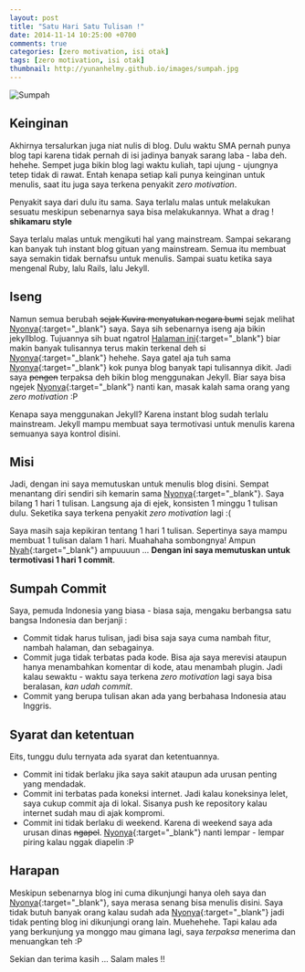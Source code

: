 ```yaml
---
layout: post
title: "Satu Hari Satu Tulisan !"
date: 2014-11-14 10:25:00 +0700
comments: true
categories: [zero motivation, isi otak]
tags: [zero motivation, isi otak]
thumbnail: http://yunanhelmy.github.io/images/sumpah.jpg
---
```

![Sumpah](http://yunanhelmy.github.io/images/sumpah.jpg)

## Keinginan

Akhirnya tersalurkan juga niat nulis di blog. Dulu waktu SMA pernah punya blog tapi karena tidak pernah di isi jadinya banyak sarang laba - laba deh. hehehe. Sempet juga bikin blog lagi waktu kuliah, tapi ujung - ujungnya tetep tidak di rawat. Entah kenapa setiap kali punya keinginan untuk menulis, saat itu juga saya terkena penyakit *zero motivation*.

Penyakit saya dari dulu itu sama. Saya terlalu malas untuk melakukan sesuatu meskipun sebenarnya saya bisa melakukannya. What a drag ! **shikamaru style** 

Saya terlalu malas untuk mengikuti hal yang mainstream. Sampai sekarang kan banyak tuh instant blog gituan yang mainstream. Semua itu membuat saya semakin tidak bernafsu untuk menulis. Sampai suatu ketika saya mengenal Ruby, lalu Rails, lalu Jekyll.

## Iseng

Namun semua berubah <del>sejak Kuvira menyatukan negara bumi</del> sejak melihat [Nyonya][nyonya]{:target="_blank"} saya. Saya sih sebenarnya iseng aja bikin jekyllblog. Tujuannya sih buat ngatrol [Halaman ini][nyonya]{:target="_blank"} biar makin banyak tulisannya terus makin terkenal deh si [Nyonya][nyonya]{:target="_blank"} hehehe. Saya gatel aja tuh sama [Nyonya][nyonya]{:target="_blank"} kok punya blog banyak tapi tulisannya dikit. Jadi saya <del>pengen</del> terpaksa deh bikin blog menggunakan Jekyll. Biar saya bisa ngejek [Nyonya][nyonya]{:target="_blank"} nanti kan, masak kalah sama orang yang *zero motivation* :P

Kenapa saya menggunakan Jekyll? Karena instant blog sudah terlalu mainstream. Jekyll mampu membuat saya termotivasi untuk menulis karena semuanya saya kontrol disini.

## Misi

Jadi, dengan ini saya memutuskan untuk menulis blog disini. Sempat menantang diri sendiri sih kemarin sama [Nyonya][nyonya]{:target="_blank"}. Saya bilang 1 hari 1 tulisan. Langsung aja di ejek, konsisten 1 minggu 1 tulisan dulu. Seketika saya terkena penyakit *zero motivation* lagi :(

Saya masih saja kepikiran tentang 1 hari 1 tulisan. Sepertinya saya mampu membuat 1 tulisan dalam 1 hari. Muahahaha sombongnya! Ampun [Nyah][nyonya]{:target="_blank"} ampuuuun ... **Dengan ini saya memutuskan untuk termotivasi 1 hari 1 commit**.

## Sumpah Commit
Saya, pemuda Indonesia yang biasa - biasa saja, mengaku berbangsa satu bangsa Indonesia dan berjanji :

* Commit tidak harus tulisan, jadi bisa saja saya cuma nambah fitur, nambah halaman, dan sebagainya.
* Commit juga tidak terbatas pada kode. Bisa aja saya merevisi ataupun hanya menambahkan komentar di kode, atau menambah plugin. Jadi kalau sewaktu - waktu saya terkena *zero motivation* lagi saya bisa beralasan, *kan udah commit*.
* Commit yang berupa tulisan akan ada yang berbahasa Indonesia atau Inggris.

## Syarat dan ketentuan
Eits, tunggu dulu ternyata ada syarat dan ketentuannya.

* Commit ini tidak berlaku jika saya sakit ataupun ada urusan penting yang mendadak.
* Commit ini terbatas pada koneksi internet. Jadi kalau koneksinya lelet, saya cukup commit aja di lokal. Sisanya push ke repository kalau internet sudah mau di ajak kompromi.
* Commit ini tidak berlaku di weekend. Karena di weekend saya ada urusan dinas <del>ngapel</del>. [Nyonya][nyonya]{:target="_blank"} nanti lempar - lempar piring kalau nggak diapelin :P

## Harapan
Meskipun sebenarnya blog ini cuma dikunjungi hanya oleh saya dan [Nyonya][nyonya]{:target="_blank"}, saya merasa senang bisa menulis disini. Saya tidak butuh banyak orang kalau sudah ada [Nyonya][nyonya]{:target="_blank"} jadi tidak penting blog ini dikunjungi orang lain. Muehehehe. Tapi kalau ada yang berkunjung ya monggo mau gimana lagi, saya *terpaksa* menerima dan menuangkan teh :P

Sekian dan terima kasih ...
Salam males !!

[nyonya]: http://nyonyahm.wordpress.com


